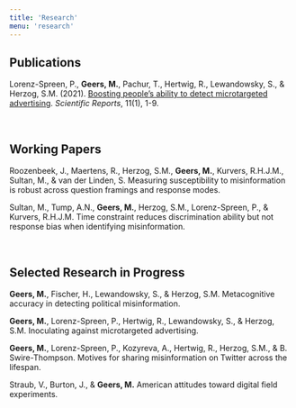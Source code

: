```yaml
---
title: 'Research'
menu: 'research'
---
```



## Publications

Lorenz-Spreen, P., **Geers, M.**, Pachur, T., Hertwig, R., Lewandowsky, S., & Herzog, S.M. (2021). [Boosting people’s ability to detect microtargeted advertising](https://doi.org/10.1038/s41598-021-94796-z). _Scientific Reports_, 11(1), 1-9.

<br>

## Working Papers

Roozenbeek, J., Maertens, R., Herzog, S.M., **Geers, M.**, Kurvers, R.H.J.M., Sultan, M., & van der Linden, S. Measuring susceptibility to misinformation is robust across question framings and response modes.

Sultan, M., Tump, A.N., **Geers, M.**, Herzog, S.M., Lorenz-Spreen, P., & Kurvers, R.H.J.M. Time constraint reduces discrimination ability but not response bias when identifying misinformation.

<br>

## Selected Research in Progress

**Geers, M.**, Fischer, H., Lewandowsky, S., & Herzog, S.M. Metacognitive accuracy in detecting political misinformation.

**Geers, M.**, Lorenz-Spreen, P., Hertwig, R., Lewandowsky, S., & Herzog, S.M. Inoculating against microtargeted advertising.

**Geers, M.**, Lorenz-Spreen, P., Kozyreva, A., Hertwig, R., Herzog, S.M., & B. Swire-Thompson. Motives for sharing misinformation on Twitter across the lifespan.

Straub, V., Burton, J., \& **Geers, M.** American attitudes toward digital field experiments.
